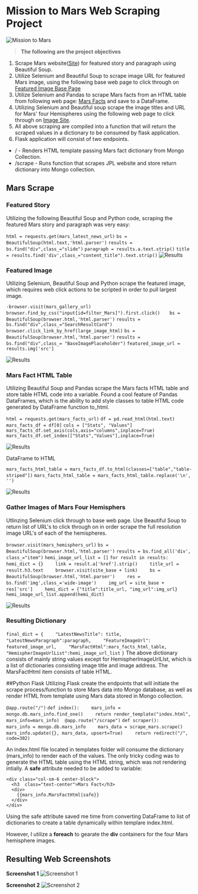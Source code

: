 # Mission to Mars Web Scraping Project

![Mission to Mars](Images/mission_to_mars.png)

>**The following are the project objectives**
1. Scrape Mars website([Site](https://mars.nasa.gov/news/?page=0&per_page=40&order=publish_date+desc%2Ccreated_at+desc&search=&category=19%2C165%2C184%2C204&blank_scope=Latest)) for featured story and paragraph using Beautiful Soup.
2. Utilize Selenium and Beautiful Soup to scrape image URL for featured Mars image, using the following base web page to click through on [Featured Image Base Page](https://www.jpl.nasa.gov/images?search=)
3. Utilize Selenium and Pandas to scrape Mars facts from an HTML table from following web page: [Mars Facts](https://space-facts.com/mars/) and save to a DataFrame.
4. Utilizing Selenium and Beautiful soup scrape the image titles and URL for Mars' four Hemispheres using the following web page to click through on [Image Site](https://astrogeology.usgs.gov/search/results?q=hemisphere+enhanced).
5. All above scraping are compiled into a function that will return the scraped values in a dictionary to be consumed by flask application.
6. Flask application will consist of two endpoints.
 - / - Renders HTML template passing Mars fact dictionary from Mongo Collection.
 - /scrape - Runs function that scrapes JPL website and store return dictionary into Mongo collection.

## Mars Scrape

### Featured Story
Utilizing the following Beautiful Soup and Python code, scraping the featured Mars story and paragraph was very easy:

`html = requests.get(mars_latest_news_url)`
`bs = BeautifulSoup(html.text,'html.parser')`
`results = bs.find("div",class_="slide")`
`paragraph = results.a.text.strip()`
`title = results.find('div',class_="content_title").text.strip()`
![Results](Images/feature_story.png)

### Featured Image
Utilizing Selenium, Beautiful Soup and Python scrape the featured image, which requires web click actions to be scripted in order to pull largest image.

`-browser.visit(mars_gallery_url)`
`browser.find_by_css("input[id=filter_Mars]").first.click()   `
`bs = BeautifulSoup(browser.html,'html.parser')`
`results = bs.find("div",class_="SearchResultCard")`
`browser.click_link_by_href(large_image_html)`
`bs = BeautifulSoup(browser.html,'html.parser')`
`results = bs.find("div",class_= "BaseImagePlaceholder")`
`featured_image_url = results.img['src']`

![Results](Images/featured_image.PNG)

### Mars Fact HTML Table 
Utilizing Beautiful Soup and Pandas scrape the Mars facts HTML table and store table HTML code into a variable. Found a cool feature of Pandas DataFrames, which is the ability to add style classes to table HTML code generated by DataFrame function to_html.

`html = requests.get(mars_facts_url)`
`df = pd.read_html(html.text)`
`mars_facts_df = df[0]`
`cols = ["Stats", "Values"]`
`mars_facts_df.set_axis(cols,axis="columns",inplace=True)`
`mars_facts_df.set_index(["Stats","Values"],inplace=True)`

![Results](Images/DF_output.PNG)

DataFrame to HTML

`mars_facts_html_table = mars_facts_df.to_html(classes=["table","table-striped"])`
`mars_facts_html_table = mars_facts_html_table.replace('\n', '')`

![Results](Images/df_html.PNG)

### Gather Images of Mars Four Hemisphers
Utlinzing Selenium click through to base web page.  Use Beautiful Soup to return list of URL's to click through on in order scrape the full resolution image URL's of each of the hemispheres.

`browser.visit(mars_hemisphers_url)`
`bs = BeautifulSoup(browser.html,'html.parser')`
`results = bs.find_all('div', class_="item")`
`hemi_image_url_list = []`
`for result in results:`
`    hemi_dict = {}`
`    link = result.a['href'].strip()`
`    title_url = result.h3.text`
`    browser.visit(site_base + link)`
`    bs = BeautifulSoup(browser.html,'html.parser')`
`    res = bs.find('img',class_='wide-image')`
`    img_url = site_base + res['src']`
`    hemi_dict = {"title":title_url, "img_url":img_url}`
`    hemi_image_url_list.append(hemi_dict)`

![Results](Images/dict_url_output.PNG)

### Resulting Dictionary

`final_dict = {`
`    "LatestNewsTitle": title,`
`    "LatestNewsParagraph":paragraph,`
`    "FeatureImageUrl": featured_image_url,`
`    "MarsFactHtml":mars_facts_html_table,`
`    "HemispherImageUrlList":hemi_image_url_list`
`}`
The above dictionary consists of mainly string values except for HemispherImageUrlLIst, which is a list of dictionaries consisting image title and image address.  The MarsFactHtml item consists of table HTML.

##Python Flask
Utilizing Flask create the endpoints that will initiate the scrape process/function to store Mars data into Mongo database, as well as render HTML from template using Mars data stored in Mongo collection.




`@app.route("/")`
`def index():`
`    mars_info = mongo.db.mars_info.find_one()`
`    return render_template("index.html", mars_info=mars_info)`
`
`
`@app.route("/scrape")`
`def scraper():`
`    mars_info = mongo.db.mars_info`
`    mars_data = scrape_mars.scrape()`
`    mars_info.update({}, mars_data, upsert=True)`
`    return redirect("/", code=302)`

An index.html file located in templates folder will consume the dictionary (mars_info) to render each of the values.  The only tricky coding was to generate the HTML table using the HTML string, which was not rendering intially.  A **safe** attribute needed to be added to variable:

    <div class="col-sm-6 center-block">
      <h3  class="text-center">Mars Fact</h3>
      <div>
        {{mars_info.MarsFactHtml|safe}}
      </div>        
    </div>

Using the safe attribute saved me time from converting DataFrame to list of dictionaries to create a table dynamically within templare index.html.

However, I utilize a **foreach** to gearate the **div** containers for the four Mars hemisphere images.

## Resulting Web Screenshots

**Screenshot 1**
![Screenshot 1](Images/final_screenshot1.PNG)

**Screenshot 2**
![Screenshot 2](Images/final_screenshot2.PNG)

